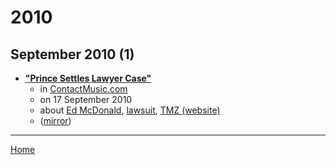 # 2010

## September 2010 (1)

 - [**"Prince Settles Lawyer Case"**](https://www.contactmusic.com/prince/news/prince-settles-lawyer-case_1166911)
    - in [ContactMusic.com](../../../publications/a-e/contactmusic-com/index.md)
    - on 17 September 2010
    - about [Ed McDonald](../../../topics/ed-mcdonald/index.md), [lawsuit](../../../topics/lawsuit/index.md), [TMZ (website)](../../../topics/website/tmz/index.md)
    - ([mirror](https://web.archive.org/web/*/https://www.contactmusic.com/prince/news/prince-settles-lawyer-case_1166911))

----

[Home](../index.md)
